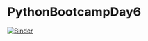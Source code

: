 # PythonBootcampDay6
[![Binder](https://mybinder.org/badge_logo.svg)](https://mybinder.org/v2/gh/VitaliAlexeev/PythonBootcampDay6.git/HEAD)
